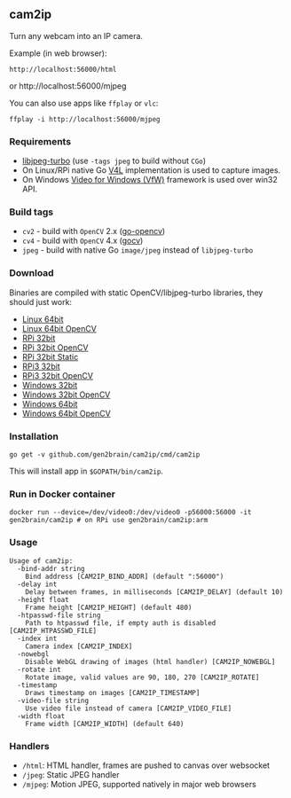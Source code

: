 ## cam2ip

Turn any webcam into an IP camera.

Example (in web browser):

    http://localhost:56000/html
or
    http://localhost:56000/mjpeg

You can also use apps like `ffplay` or `vlc`:

    ffplay -i http://localhost:56000/mjpeg

### Requirements

* [libjpeg-turbo](https://www.libjpeg-turbo.org/) (use `-tags jpeg` to build without `CGo`)
* On Linux/RPi native Go [V4L](https://github.com/korandiz/v4l) implementation is used to capture images.
* On Windows [Video for Windows (VfW)](https://en.wikipedia.org/wiki/Video_for_Windows) framework is used over win32 API.

### Build tags

* `cv2` - build with `OpenCV` 2.x ([go-opencv](https://github.com/lazywei/go-opencv))
* `cv4` - build with `OpenCV` 4.x ([gocv](https://github.com/hybridgroup/gocv))
* `jpeg` - build with native Go `image/jpeg` instead of `libjpeg-turbo`

### Download

Binaries are compiled with static OpenCV/libjpeg-turbo libraries, they should just work:

 - [Linux 64bit](https://github.com/gen2brain/cam2ip/releases/download/1.6/cam2ip-1.6-64bit.tar.gz)
 - [Linux 64bit OpenCV](https://github.com/gen2brain/cam2ip/releases/download/1.6/cam2ip-1.6-64bit-cv2.tar.gz)
 - [RPi 32bit](https://github.com/gen2brain/cam2ip/releases/download/1.6/cam2ip-1.6-RPi.tar.gz)
 - [RPi 32bit OpenCV](https://github.com/gen2brain/cam2ip/releases/download/1.6/cam2ip-1.6-RPi-cv2.tar.gz)
 - [RPi 32bit Static](https://github.com/gen2brain/cam2ip/releases/download/1.6/cam2ip-1.6-RPi-nocgo.tar.gz)
 - [RPi3 32bit](https://github.com/gen2brain/cam2ip/releases/download/1.6/cam2ip-1.6-RPi3.tar.gz)
 - [RPi3 32bit OpenCV](https://github.com/gen2brain/cam2ip/releases/download/1.6/cam2ip-1.6-RPi3-cv2.tar.gz)
 - [Windows 32bit](https://github.com/gen2brain/cam2ip/releases/download/1.6/cam2ip-1.6-32bit.zip)
 - [Windows 32bit OpenCV](https://github.com/gen2brain/cam2ip/releases/download/1.6/cam2ip-1.6-32bit-cv2.zip)
 - [Windows 64bit](https://github.com/gen2brain/cam2ip/releases/download/1.6/cam2ip-1.6-64bit.zip)
 - [Windows 64bit OpenCV](https://github.com/gen2brain/cam2ip/releases/download/1.6/cam2ip-1.6-64bit-cv2.zip)


### Installation

    go get -v github.com/gen2brain/cam2ip/cmd/cam2ip

This will install app in `$GOPATH/bin/cam2ip`.

### Run in Docker container

    docker run --device=/dev/video0:/dev/video0 -p56000:56000 -it gen2brain/cam2ip # on RPi use gen2brain/cam2ip:arm

### Usage

```
Usage of cam2ip:
  -bind-addr string
	Bind address [CAM2IP_BIND_ADDR] (default ":56000")
  -delay int
	Delay between frames, in milliseconds [CAM2IP_DELAY] (default 10)
  -height float
	Frame height [CAM2IP_HEIGHT] (default 480)
  -htpasswd-file string
	Path to htpasswd file, if empty auth is disabled [CAM2IP_HTPASSWD_FILE]
  -index int
	Camera index [CAM2IP_INDEX]
  -nowebgl
	Disable WebGL drawing of images (html handler) [CAM2IP_NOWEBGL]
  -rotate int
	Rotate image, valid values are 90, 180, 270 [CAM2IP_ROTATE]
  -timestamp
	Draws timestamp on images [CAM2IP_TIMESTAMP]
  -video-file string
	Use video file instead of camera [CAM2IP_VIDEO_FILE]
  -width float
	Frame width [CAM2IP_WIDTH] (default 640)
```

### Handlers

  * `/html`: HTML handler, frames are pushed to canvas over websocket
  * `/jpeg`: Static JPEG handler
  * `/mjpeg`: Motion JPEG, supported natively in major web browsers
